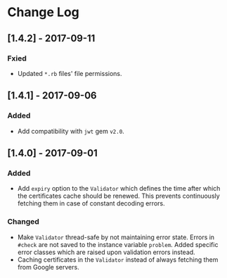 # Change Log

## [1.4.2] - 2017-09-11
### Fxied
- Updated `*.rb` files' file permissions.

## [1.4.1] - 2017-09-06
### Added
- Add compatibility with `jwt` gem `v2.0`.


## [1.4.0] - 2017-09-01
### Added
- Add `expiry` option to the `Validator` which defines the time after which the certificates cache should be renewed. This prevents continuously fetching them in case of constant decoding errors.

### Changed
- Make `Validator` thread-safe by not maintaining error state. Errors in `#check` are not saved to the instance variable `problem`. Added specific error classes which are raised upon validation errors instead.
- Caching certificates in the `Validator` instead of always fetching them from Google servers.
